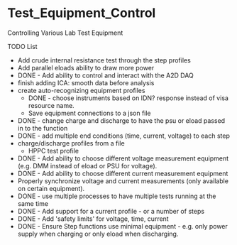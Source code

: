 # Test_Equipment_Control
Controlling Various Lab Test Equipment



TODO List
 - Add crude internal resistance test through the step profiles
 - Add parallel eloads ability to draw more power
 - DONE - Add ability to control and interact with the A2D DAQ
 - finish adding ICA: smooth data before analysis
 - create auto-recognizing equipment profiles
      - DONE - choose instruments based on IDN? response instead of visa resource name.
      - Save equipment connections to a json file
 - DONE - change charge and discharge to have the psu or eload passed in to the function
 - DONE - add multiple end conditions (time, current, voltage) to each step
 - charge/discharge profiles from a file
     - HPPC test profile
 - DONE - Add ability to choose different voltage measurement equipment (e.g. DMM instead of eload or PSU for voltage).
 - DONE - Add ability to choose different current measurement equipment
 - Properly synchronize voltage and current measurements (only available on certain equipment).
 - DONE - use multiple processes to have multiple tests running at the same time
 - DONE - Add support for a current profile - or a number of steps
 - DONE - Add 'safety limits' for voltage, time, current
 - DONE - Ensure Step functions use minimal equipment - e.g. only power supply when charging or only eload when discharging.
